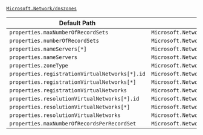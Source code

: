 [`Microsoft.Network/dnszones`](https://docs.microsoft.com/en-us/azure/templates/microsoft.network/dnszones)

| Default Path | Alias |
|---|---|
| `properties.maxNumberOfRecordSets` | `Microsoft.Network/dnszones/maxNumberOfRecordSets` |
| `properties.numberOfRecordSets` | `Microsoft.Network/dnszones/numberOfRecordSets` |
| `properties.nameServers[*]` | `Microsoft.Network/dnszones/nameServers[*]` |
| `properties.nameServers` | `Microsoft.Network/dnszones/nameServers` |
| `properties.zoneType` | `Microsoft.Network/dnszones/zoneType` |
| `properties.registrationVirtualNetworks[*].id` | `Microsoft.Network/dnszones/registrationVirtualNetworks[*].id` |
| `properties.registrationVirtualNetworks[*]` | `Microsoft.Network/dnszones/registrationVirtualNetworks[*]` |
| `properties.registrationVirtualNetworks` | `Microsoft.Network/dnszones/registrationVirtualNetworks` |
| `properties.resolutionVirtualNetworks[*].id` | `Microsoft.Network/dnszones/resolutionVirtualNetworks[*].id` |
| `properties.resolutionVirtualNetworks[*]` | `Microsoft.Network/dnszones/resolutionVirtualNetworks[*]` |
| `properties.resolutionVirtualNetworks` | `Microsoft.Network/dnszones/resolutionVirtualNetworks` |
| `properties.maxNumberOfRecordsPerRecordSet` | `Microsoft.Network/dnszones/maxNumberOfRecordsPerRecordSet` |

